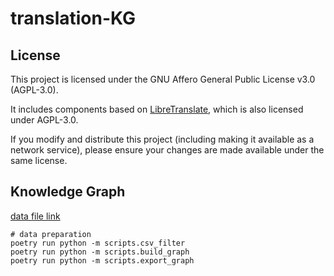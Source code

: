 # translation-KG

## License

This project is licensed under the GNU Affero General Public License v3.0 (AGPL-3.0).

It includes components based on [LibreTranslate](https://github.com/LibreTranslate/LibreTranslate), which is also licensed under AGPL-3.0.

If you modify and distribute this project (including making it available as a network service), please ensure your changes are made available under the same license.


## Knowledge Graph

[data file link](https://u.pcloud.link/publink/show?code=kZu6Ph5ZcKL2TVPtKgupG9cUmR5y98UD7Tik)

```
# data preparation
poetry run python -m scripts.csv_filter
poetry run python -m scripts.build_graph
poetry run python -m scripts.export_graph
```